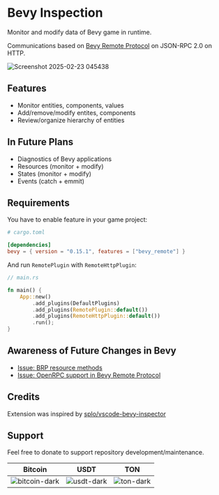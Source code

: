 # Bevy Inspection

Monitor and modify data of Bevy game in runtime.

Communications based on [Bevy Remote Protocol](https://docs.rs/bevy/latest/bevy/remote/index.html) on JSON-RPC 2.0 on HTTP.

![Screenshot 2025-02-23 045438](https://github.com/user-attachments/assets/efa86754-9d9d-4f3a-a928-ef91d42f806b)

## Features

- Monitor entities, components, values
- Add/remove/modify entites, components
- Review/organize hierarchy of entities

## In Future Plans

- Diagnostics of Bevy applications
- Resources (monitor + modify)
- States (monitor + modify)
- Events (catch + emmit)

## Requirements

You have to enable feature in your game project:

```toml
# cargo.toml

[dependencies]
bevy = { version = "0.15.1", features = ["bevy_remote"] }
```

And run `RemotePlugin` with `RemoteHttpPlugin`:

```rust
// main.rs

fn main() {
    App::new()
        .add_plugins(DefaultPlugins)
        .add_plugins(RemotePlugin::default())
        .add_plugins(RemoteHttpPlugin::default())
        .run();
}
```

## Awareness of Future Changes in Bevy

- [Issue: BRP resource methods](https://github.com/bevyengine/bevy/pull/17423)
- [Issue: OpenRPC support in Bevy Remote Protocol](https://github.com/bevyengine/bevy/issues/16744)

## Credits

Extension was inspired by [splo/vscode-bevy-inspector](https://github.com/splo/vscode-bevy-inspector)

## Support

Feel free to donate to support repository development/maintenance.

|Bitcoin|USDT|TON|
|---|---|---|
|![bitcoin-dark](https://github.com/user-attachments/assets/c0f3133a-fa21-4272-a761-d40e01ca99b0)|![usdt-dark](https://github.com/user-attachments/assets/91941c77-35b0-428c-bdb5-bca326fdd123)|![ton-dark](https://github.com/user-attachments/assets/06e48170-a5d8-4313-898c-2444126d1a8c)|
